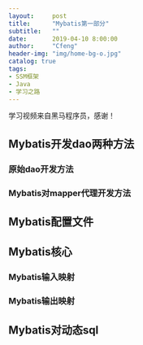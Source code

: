```yaml
---
layout:     post
title:      "Mybatis第一部分"
subtitle:   ""
date:       2019-04-10 8:00:00
author:     "Cfeng"
header-img: "img/home-bg-o.jpg"
catalog: true
tags:
- SSM框架
- Java
- 学习之路
---
```

学习视频来自黑马程序员，感谢！

## Mybatis开发dao两种方法
### 原始dao开发方法
### Mybatis对mapper代理开发方法
## Mybatis配置文件
## Mybatis核心
### Mybatis输入映射
### Mybatis输出映射
## Mybatis对动态sql

